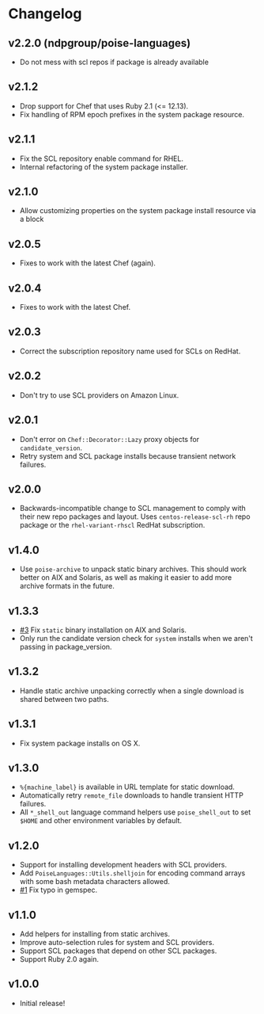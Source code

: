 # Changelog

## v2.2.0 (ndpgroup/poise-languages)

* Do not mess with scl repos if package is already available

## v2.1.2

* Drop support for Chef that uses Ruby 2.1 (<= 12.13).
* Fix handling of RPM epoch prefixes in the system package resource.

## v2.1.1

* Fix the SCL repository enable command for RHEL.
* Internal refactoring of the system package installer.

## v2.1.0

* Allow customizing properties on the system package install resource via a block

## v2.0.5

* Fixes to work with the latest Chef (again).

## v2.0.4

* Fixes to work with the latest Chef.

## v2.0.3

* Correct the subscription repository name used for SCLs on RedHat.

## v2.0.2

* Don't try to use SCL providers on Amazon Linux.

## v2.0.1

* Don't error on `Chef::Decorator::Lazy` proxy objects for `candidate_version`.
* Retry system and SCL package installs because transient network failures.

## v2.0.0

* Backwards-incompatible change to SCL management to comply with their new repo
  packages and layout. Uses `centos-release-scl-rh` repo package or the
  `rhel-variant-rhscl` RedHat subscription.

## v1.4.0

* Use `poise-archive` to unpack static binary archives. This should work better
  on AIX and Solaris, as well as making it easier to add more archive formats in
  the future.

## v1.3.3

* [#3](https://github.com/poise/poise-languages/pull/3) Fix `static` binary
  installation on AIX and Solaris.
* Only run the candidate version check for `system` installs when we aren't
  passing in package_version.

## v1.3.2

* Handle static archive unpacking correctly when a single download is shared
  between two paths.

## v1.3.1

* Fix system package installs on OS X.

## v1.3.0

* `%{machine_label}` is available in URL template for static download.
* Automatically retry `remote_file` downloads to handle transient HTTP failures.
* All `*_shell_out` language command helpers use `poise_shell_out` to set `$HOME`
  and other environment variables by default.

## v1.2.0

* Support for installing development headers with SCL providers.
* Add `PoiseLanguages::Utils.shelljoin` for encoding command arrays with some
  bash metadata characters allowed.
* [#1](https://github.com/poise/poise-languages/pull/1) Fix typo in gemspec.

## v1.1.0

* Add helpers for installing from static archives.
* Improve auto-selection rules for system and SCL providers.
* Support SCL packages that depend on other SCL packages.
* Support Ruby 2.0 again.

## v1.0.0

* Initial release!

